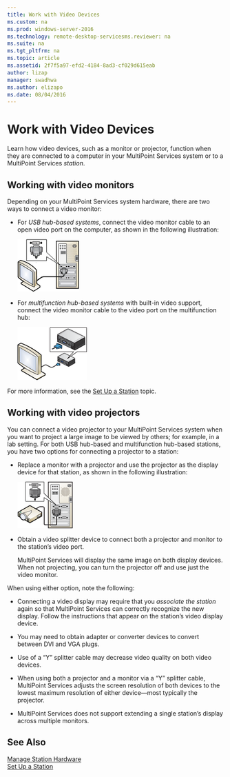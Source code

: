 ```yaml
---
title: Work with Video Devices
ms.custom: na
ms.prod: windows-server-2016
ms.technology: remote-desktop-servicesms.reviewer: na
ms.suite: na
ms.tgt_pltfrm: na
ms.topic: article
ms.assetid: 2f7f5a97-efd2-4184-8ad3-cf029d615eab
author: lizap
manager: swadhwa
ms.author: elizapo
ms.date: 08/04/2016
---
```

# Work with Video Devices
Learn how video devices, such as a monitor or projector, function when they are connected to a computer in your MultiPoint Services system or to a MultiPoint Services *station*.  
  
## Working with video monitors  
Depending on your MultiPoint Services system hardware, there are two ways to connect a video monitor:  
  
-   For *USB hub-based systems*, connect the video monitor cable to an open video port on the computer, as shown in the following illustration:  
  
    ![Image of Video connection to USB hub-based system](./media/WMSVideoConnection.gif)  
  
-   For *multifunction hub-based systems* with built-in video support, connect the video monitor cable to the video port on the multifunction hub:  
  
    ![Image of multifunction hub and video connection](./media/WMSMultifunctionHubVideoConnection.gif)  
  
For more information, see the [Set Up a Station](Set-Up-a-Station.md) topic.  
  
## Working with video projectors  
You can connect a video projector to your MultiPoint Services system when you want to project a large image to be viewed by others; for example, in a lab setting. For both USB hub-based and multifunction hub-based stations, you have two options for connecting a projector to a station:  
  
-   Replace a monitor with a projector and use the projector as the display device for that station, as shown in the following illustration:  
  
    ![Image of a projector connected to computer](./media/WMSVideoProjectorConnection.gif)  
  
-   Obtain a video splitter device to connect both a projector and monitor to the station’s video port.  
  
    MultiPoint Services will display the same image on both display devices. When not projecting, you can turn the projector off and use just the video monitor.  
  
When using either option, note the following:  
  
-   Connecting a video display may require that you *associate the station* again so that MultiPoint Services can correctly recognize the new display. Follow the instructions that appear on the station’s video display device.  
  
-   You may need to obtain adapter or converter devices to convert between DVI and VGA plugs.  
  
-   Use of a “Y” splitter cable may decrease video quality on both video devices.  
  
-   When using both a projector and a monitor via a “Y” splitter cable, MultiPoint Services adjusts the screen resolution of both devices to the lowest maximum resolution of either device—most typically the projector.  
  
-   MultiPoint Services does not support extending a single station’s display across multiple monitors.  
  
## See Also  
[Manage Station Hardware](Manage-Station-Hardware.md)  
[Set Up a Station](Set-Up-a-Station.md) 